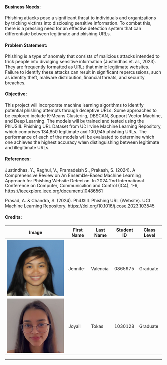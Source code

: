 #### Business Needs:
Phishing attacks pose a significant threat to individuals and organizations by tricking victims into disclosing sensitive information. To combat this, there is a pressing need for an effective detection system that can differentiate between legitimate and phishing URLs.

#### Problem Statement:
Phishing is a type of anomaly that consists of malicious attacks intended to trick people into divulging sensitive information (Justindhas et. al., 2023). They are frequently formatted as URLs that mimic legitimate websites. Failure to identify these attacks can result in significant repercussions, such as identity theft, malware distribution, financial threats, and security breaches.

#### Objective:
This project will incorporate machine learning algorithms to identify potential phishing attempts through deceptive URLs. Some approaches to be explored include K-Means Clustering, DBSCAN, Support Vector Machine, and Deep Learning. The models will be trained and tested using the PhiUSIIL Phishing URL Dataset from UC Irvine Machine Learning Repository, which comprises 134,850 legitimate and 100,945 phishing URLs. The performance of each of the models will be evaluated to determine which one achieves the highest accuracy when distinguishing between legitimate and illegitimate URLs.

#### References:
Justindhas, Y., Raghul, V., Pramadeish S., Prakash, S. (2024). A Comprehensive Review on An Ensemble-Based Machine Learning Approach for Phishing Website Detection. In 2024 2nd International Conference on Computer, Communication and Control (IC4), 1-6, https://ieeexplore.ieee.org/document/10486561

Prasad, A. & Chandra, S. (2024). PhiUSIIL Phishing URL (Website). UCI Machine Learning Repository. https://doi.org/10.1016/j.cose.2023.103545

#### Credits:
| Image                      | First Name | Last Name       | Student ID | Class Level |
|----------------------------|------------|-----------------|------------|-------------|
| ![Jennifer Valencia](Media_Files/Jennifer_Valencia.jpeg) | Jennifer   | Valencia      | 0865975    | Graduate    |
| ![Joyail Tokas](Media_Files/Joyail_Tokas.jpeg)           | Joyail     | Tokas         | 1030128    | Graduate    |

---
